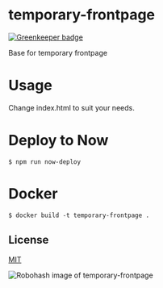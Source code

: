 # temporary-frontpage

[![Greenkeeper badge](https://badges.greenkeeper.io/telemark/temporary-frontpage.svg)](https://greenkeeper.io/)

Base for temporary frontpage

# Usage

Change index.html to suit your needs.

# Deploy to Now

```
$ npm run now-deploy
```

# Docker

```
$ docker build -t temporary-frontpage .
```

## License

[MIT](LICENSE)

![Robohash image of temporary-frontpage](https://robots.kebabstudios.party/temporary-frontpage.png "Robohash image of temporary-frontpage")